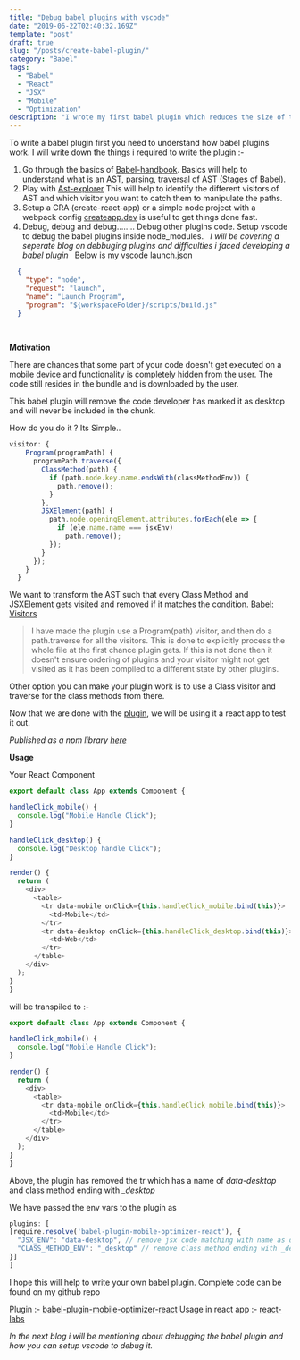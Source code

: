 ```yaml
---
title: "Debug babel plugins with vscode"
date: "2019-06-22T02:40:32.169Z"
template: "post"
draft: true
slug: "/posts/create-babel-plugin/"
category: "Babel"
tags:
  - "Babel"
  - "React"
  - "JSX"
  - "Mobile"
  - "Optimization"
description: "I wrote my first babel plugin which reduces the size of the web app my removing class methods and jsx elements. The motivation is to remove class methods which are not executed when app is viewed in mobile view."
---
```


To write a babel plugin first you need to understand how babel plugins work. I will write down the things i required to write the plugin :-

1. Go through the basics of [Babel-handbook](https://github.com/jamiebuilds/babel-handbook/blob/master/translations/en/plugin-handbook.md).
Basics will help to understand what is an AST, parsing, traversal of AST (Stages of Babel).
&nbsp;
2. Play with [Ast-explorer](https://astexplorer.net)
This will help to identify the different visitors of AST and which visitor you want to catch them to manipulate the paths.
&nbsp;
3. Setup a CRA (create-react-app) or a simple node project with a webpack config  [createapp.dev](https://createapp.dev/) is useful to get things done fast.
&nbsp;
3. Debug, debug and debug........ 
Debug other plugins code. 
Setup vscode to debug the babel plugins inside node_modules.
&nbsp;
  *I will be covering a seperate blog on debbuging plugins and difficulties i faced developing a babel plugin*
&nbsp;
  Below is my vscode launch.json
&nbsp;
```json
  {
    "type": "node",
    "request": "launch",
    "name": "Launch Program",
    "program": "${workspaceFolder}/scripts/build.js"
  }
```
&nbsp;

**Motivation**

There are chances that some part of your code doesn't get executed on a mobile device and functionality is completely hidden from the user. The code still resides in the bundle and is downloaded by the user. 

This babel plugin will remove the code developer has marked it as desktop and will never be included in the chunk. 

How do you do it ? Its Simple..

```js
visitor: {
    Program(programPath) {
      programPath.traverse({
        ClassMethod(path) {
          if (path.node.key.name.endsWith(classMethodEnv)) {
            path.remove();
          }
        },
        JSXElement(path) {
          path.node.openingElement.attributes.forEach(ele => {
            if (ele.name.name === jsxEnv)
              path.remove();
          });
        }
      });
    }
  }
``` 

We want to transform the AST such that every Class Method and JSXElement gets visited and removed if it matches the condition.
[Babel: Visitors](https://github.com/jamiebuilds/babel-handbook/blob/master/translations/en/plugin-handbook.md#toc-visitors)

> I have made the plugin use a Program(path) visitor, and then do a path.traverse for all the visitors. This is done to explicitly process the whole file at the first chance plugin gets. If this is not done then it doesn't ensure ordering of plugins and your visitor might not get visited as it has been compiled to a different state by other plugins.

Other option you can make your plugin work is to use a Class visitor and traverse for the class methods from there. 

Now that we are done with the [plugin](https://github.com/sanketmaru/babel-plugin-mobile-optimizer-react/blob/master/index.js), we will be using it a react app to test it out.

*Published as a npm library [here](https://www.npmjs.com/package/babel-plugin-mobile-optimizer-react)*

**Usage**

Your React Component 
```js
export default class App extends Component {

handleClick_mobile() {
  console.log("Mobile Handle Click");
}

handleClick_desktop() {
  console.log("Desktop handle Click");
}

render() {
  return (
    <div>
      <table>
        <tr data-mobile onClick={this.handleClick_mobile.bind(this)}>
          <td>Mobile</td>
        </tr>
        <tr data-desktop onClick={this.handleClick_desktop.bind(this)}>
          <td>Web</td>
        </tr>
      </table>
    </div>
  );
}
}
```
will be transpiled to :-
```js
export default class App extends Component {

handleClick_mobile() {
  console.log("Mobile Handle Click");
}

render() {
  return (
    <div>
      <table>
        <tr data-mobile onClick={this.handleClick_mobile.bind(this)}>
          <td>Mobile</td>
        </tr>
      </table>
    </div>
  );
}
}
```
Above, the plugin has removed the tr which has a name of *data-desktop* and class method ending with *_desktop*

We have passed the env vars to the plugin as 

```js
plugins: [
[require.resolve('babel-plugin-mobile-optimizer-react'), {
  "JSX_ENV": "data-desktop", // remove jsx code matching with name as data-desktop
  "CLASS_METHOD_ENV": "_desktop" // remove class method ending with _desktop
}]
]
```

I hope this will help to write your own babel plugin. Complete code can be found on my github repo

Plugin :- [babel-plugin-mobile-optimizer-react](https://github.com/sanketmaru/babel-plugin-mobile-optimizer-react) 
Usage in react app :- [react-labs](https://github.com/sanketmaru/react-labs)

*In the next blog i will be mentioning about debugging the babel plugin and how you can setup vscode to debug it.*




